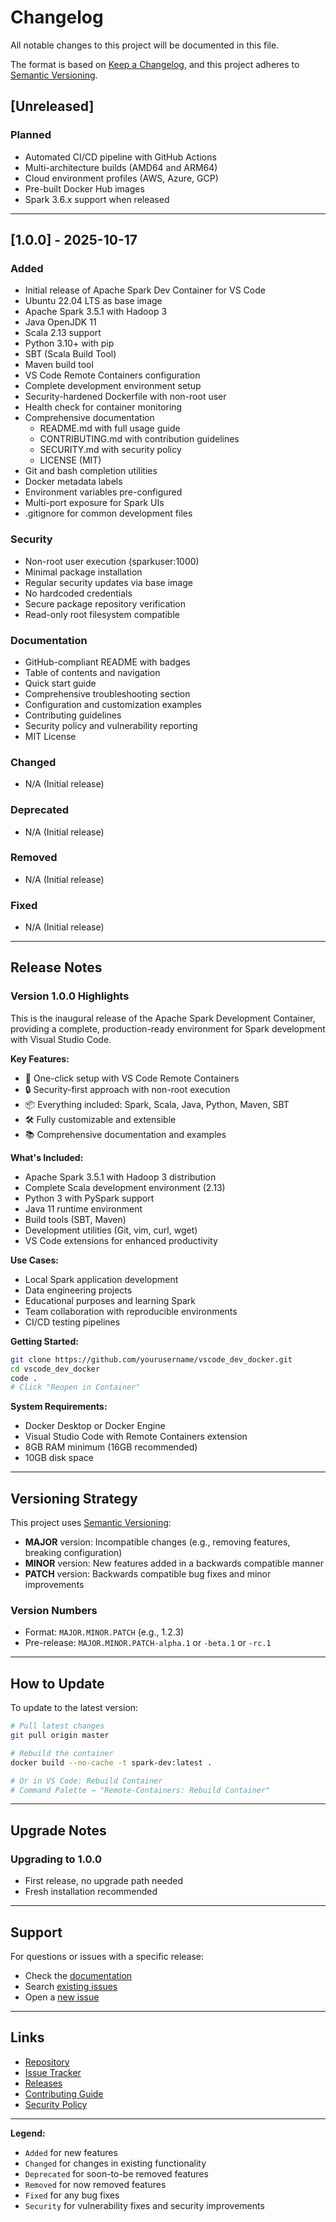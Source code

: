 # Changelog

All notable changes to this project will be documented in this file.

The format is based on [Keep a Changelog](https://keepachangelog.com/en/1.0.0/),
and this project adheres to [Semantic Versioning](https://semver.org/spec/v2.0.0.html).

## [Unreleased]

### Planned

- Automated CI/CD pipeline with GitHub Actions
- Multi-architecture builds (AMD64 and ARM64)
- Cloud environment profiles (AWS, Azure, GCP)
- Pre-built Docker Hub images
- Spark 3.6.x support when released

---

## [1.0.0] - 2025-10-17

### Added

- Initial release of Apache Spark Dev Container for VS Code
- Ubuntu 22.04 LTS as base image
- Apache Spark 3.5.1 with Hadoop 3
- Java OpenJDK 11
- Scala 2.13 support
- Python 3.10+ with pip
- SBT (Scala Build Tool)
- Maven build tool
- VS Code Remote Containers configuration
- Complete development environment setup
- Security-hardened Dockerfile with non-root user
- Health check for container monitoring
- Comprehensive documentation
  - README.md with full usage guide
  - CONTRIBUTING.md with contribution guidelines
  - SECURITY.md with security policy
  - LICENSE (MIT)
- Git and bash completion utilities
- Docker metadata labels
- Environment variables pre-configured
- Multi-port exposure for Spark UIs
- .gitignore for common development files

### Security

- Non-root user execution (sparkuser:1000)
- Minimal package installation
- Regular security updates via base image
- No hardcoded credentials
- Secure package repository verification
- Read-only root filesystem compatible

### Documentation

- GitHub-compliant README with badges
- Table of contents and navigation
- Quick start guide
- Comprehensive troubleshooting section
- Configuration and customization examples
- Contributing guidelines
- Security policy and vulnerability reporting
- MIT License

### Changed

- N/A (Initial release)

### Deprecated

- N/A (Initial release)

### Removed

- N/A (Initial release)

### Fixed

- N/A (Initial release)

---

## Release Notes

### Version 1.0.0 Highlights

This is the inaugural release of the Apache Spark Development Container, providing a complete, production-ready environment for Spark development with Visual Studio Code.

**Key Features:**

- 🚀 One-click setup with VS Code Remote Containers
- 🔒 Security-first approach with non-root execution
- 📦 Everything included: Spark, Scala, Java, Python, Maven, SBT
- 🛠️ Fully customizable and extensible
- 📚 Comprehensive documentation and examples

**What's Included:**

- Apache Spark 3.5.1 with Hadoop 3 distribution
- Complete Scala development environment (2.13)
- Python 3 with PySpark support
- Java 11 runtime environment
- Build tools (SBT, Maven)
- Development utilities (Git, vim, curl, wget)
- VS Code extensions for enhanced productivity

**Use Cases:**

- Local Spark application development
- Data engineering projects
- Educational purposes and learning Spark
- Team collaboration with reproducible environments
- CI/CD testing pipelines

**Getting Started:**

```bash
git clone https://github.com/yourusername/vscode_dev_docker.git
cd vscode_dev_docker
code .
# Click "Reopen in Container"
```

**System Requirements:**

- Docker Desktop or Docker Engine
- Visual Studio Code with Remote Containers extension
- 8GB RAM minimum (16GB recommended)
- 10GB disk space

---

## Versioning Strategy

This project uses [Semantic Versioning](https://semver.org/):

- **MAJOR** version: Incompatible changes (e.g., removing features, breaking configuration)
- **MINOR** version: New features added in a backwards compatible manner
- **PATCH** version: Backwards compatible bug fixes and minor improvements

### Version Numbers

- Format: `MAJOR.MINOR.PATCH` (e.g., 1.2.3)
- Pre-release: `MAJOR.MINOR.PATCH-alpha.1` or `-beta.1` or `-rc.1`

---

## How to Update

To update to the latest version:

```bash
# Pull latest changes
git pull origin master

# Rebuild the container
docker build --no-cache -t spark-dev:latest .

# Or in VS Code: Rebuild Container
# Command Palette → "Remote-Containers: Rebuild Container"
```

---

## Upgrade Notes

### Upgrading to 1.0.0

- First release, no upgrade path needed
- Fresh installation recommended

---

## Support

For questions or issues with a specific release:

- Check the [documentation](README.md)
- Search [existing issues](https://github.com/yourusername/vscode_dev_docker/issues)
- Open a [new issue](https://github.com/yourusername/vscode_dev_docker/issues/new)

---

## Links

- [Repository](https://github.com/yourusername/vscode_dev_docker)
- [Issue Tracker](https://github.com/yourusername/vscode_dev_docker/issues)
- [Releases](https://github.com/yourusername/vscode_dev_docker/releases)
- [Contributing Guide](CONTRIBUTING.md)
- [Security Policy](SECURITY.md)

---

**Legend:**

- `Added` for new features
- `Changed` for changes in existing functionality
- `Deprecated` for soon-to-be removed features
- `Removed` for now removed features
- `Fixed` for any bug fixes
- `Security` for vulnerability fixes and security improvements
